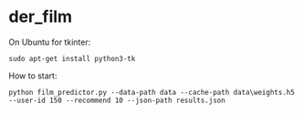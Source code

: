 # der_film

On Ubuntu for tkinter:
```
sudo apt-get install python3-tk
```
How to start:
```
python film_predictor.py --data-path data --cache-path data\weights.h5 --user-id 150 --recommend 10 --json-path results.json
```
